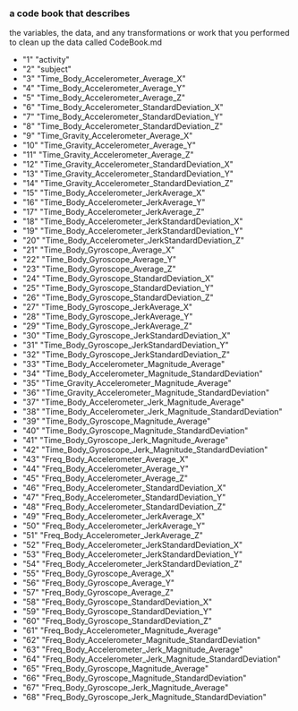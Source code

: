 ### a code book that describes 
the variables, the data, and any transformations or work that you performed to clean up the data called CodeBook.md

* "1" "activity"
* "2" "subject"
* "3" "Time_Body_Accelerometer_Average_X"
* "4" "Time_Body_Accelerometer_Average_Y"
* "5" "Time_Body_Accelerometer_Average_Z"
* "6" "Time_Body_Accelerometer_StandardDeviation_X"
* "7" "Time_Body_Accelerometer_StandardDeviation_Y"
* "8" "Time_Body_Accelerometer_StandardDeviation_Z"
* "9" "Time_Gravity_Accelerometer_Average_X"
* "10" "Time_Gravity_Accelerometer_Average_Y"
* "11" "Time_Gravity_Accelerometer_Average_Z"
* "12" "Time_Gravity_Accelerometer_StandardDeviation_X"
* "13" "Time_Gravity_Accelerometer_StandardDeviation_Y"
* "14" "Time_Gravity_Accelerometer_StandardDeviation_Z"
* "15" "Time_Body_Accelerometer_JerkAverage_X"
* "16" "Time_Body_Accelerometer_JerkAverage_Y"
* "17" "Time_Body_Accelerometer_JerkAverage_Z"
* "18" "Time_Body_Accelerometer_JerkStandardDeviation_X"
* "19" "Time_Body_Accelerometer_JerkStandardDeviation_Y"
* "20" "Time_Body_Accelerometer_JerkStandardDeviation_Z"
* "21" "Time_Body_Gyroscope_Average_X"
* "22" "Time_Body_Gyroscope_Average_Y"
* "23" "Time_Body_Gyroscope_Average_Z"
* "24" "Time_Body_Gyroscope_StandardDeviation_X"
* "25" "Time_Body_Gyroscope_StandardDeviation_Y"
* "26" "Time_Body_Gyroscope_StandardDeviation_Z"
* "27" "Time_Body_Gyroscope_JerkAverage_X"
* "28" "Time_Body_Gyroscope_JerkAverage_Y"
* "29" "Time_Body_Gyroscope_JerkAverage_Z"
* "30" "Time_Body_Gyroscope_JerkStandardDeviation_X"
* "31" "Time_Body_Gyroscope_JerkStandardDeviation_Y"
* "32" "Time_Body_Gyroscope_JerkStandardDeviation_Z"
* "33" "Time_Body_Accelerometer_Magnitude_Average"
* "34" "Time_Body_Accelerometer_Magnitude_StandardDeviation"
* "35" "Time_Gravity_Accelerometer_Magnitude_Average"
* "36" "Time_Gravity_Accelerometer_Magnitude_StandardDeviation"
* "37" "Time_Body_Accelerometer_Jerk_Magnitude_Average"
* "38" "Time_Body_Accelerometer_Jerk_Magnitude_StandardDeviation"
* "39" "Time_Body_Gyroscope_Magnitude_Average"
* "40" "Time_Body_Gyroscope_Magnitude_StandardDeviation"
* "41" "Time_Body_Gyroscope_Jerk_Magnitude_Average"
* "42" "Time_Body_Gyroscope_Jerk_Magnitude_StandardDeviation"
* "43" "Freq_Body_Accelerometer_Average_X"
* "44" "Freq_Body_Accelerometer_Average_Y"
* "45" "Freq_Body_Accelerometer_Average_Z"
* "46" "Freq_Body_Accelerometer_StandardDeviation_X"
* "47" "Freq_Body_Accelerometer_StandardDeviation_Y"
* "48" "Freq_Body_Accelerometer_StandardDeviation_Z"
* "49" "Freq_Body_Accelerometer_JerkAverage_X"
* "50" "Freq_Body_Accelerometer_JerkAverage_Y"
* "51" "Freq_Body_Accelerometer_JerkAverage_Z"
* "52" "Freq_Body_Accelerometer_JerkStandardDeviation_X"
* "53" "Freq_Body_Accelerometer_JerkStandardDeviation_Y"
* "54" "Freq_Body_Accelerometer_JerkStandardDeviation_Z"
* "55" "Freq_Body_Gyroscope_Average_X"
* "56" "Freq_Body_Gyroscope_Average_Y"
* "57" "Freq_Body_Gyroscope_Average_Z"
* "58" "Freq_Body_Gyroscope_StandardDeviation_X"
* "59" "Freq_Body_Gyroscope_StandardDeviation_Y"
* "60" "Freq_Body_Gyroscope_StandardDeviation_Z"
* "61" "Freq_Body_Accelerometer_Magnitude_Average"
* "62" "Freq_Body_Accelerometer_Magnitude_StandardDeviation"
* "63" "Freq_Body_Accelerometer_Jerk_Magnitude_Average"
* "64" "Freq_Body_Accelerometer_Jerk_Magnitude_StandardDeviation"
* "65" "Freq_Body_Gyroscope_Magnitude_Average"
* "66" "Freq_Body_Gyroscope_Magnitude_StandardDeviation"
* "67" "Freq_Body_Gyroscope_Jerk_Magnitude_Average"
* "68" "Freq_Body_Gyroscope_Jerk_Magnitude_StandardDeviation"
